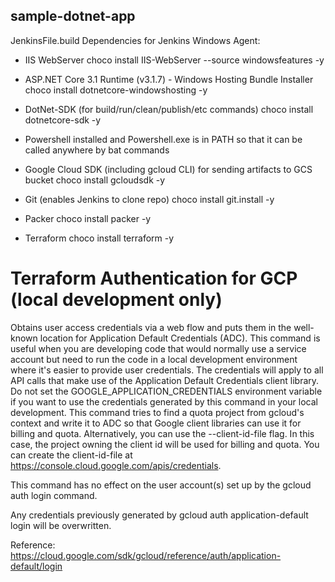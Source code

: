 ## sample-dotnet-app
 
JenkinsFile.build Dependencies for Jenkins Windows Agent:

- IIS WebServer
  choco install IIS-WebServer --source windowsfeatures -y

- ASP.NET Core 3.1 Runtime (v3.1.7) - Windows Hosting Bundle Installer
  choco install dotnetcore-windowshosting -y

- DotNet-SDK (for build/run/clean/publish/etc commands)
  choco install dotnetcore-sdk -y

- Powershell installed and Powershell.exe is in PATH so that it can be called anywhere by bat commands

- Google Cloud SDK (including gcloud CLI) for sending artifacts to GCS bucket
  choco install gcloudsdk -y

- Git (enables Jenkins to clone repo)
  choco install git.install -y

- Packer
  choco install packer -y

- Terraform
  choco install terraform -y


# Terraform Authentication for GCP (local development only)

Obtains user access credentials via a web flow and puts them in the well-known location for Application Default Credentials (ADC).
This command is useful when you are developing code that would normally use a service account but need to run the code in a local development environment where it's easier to provide user credentials. The credentials will apply to all API calls that make use of the Application Default Credentials client library. Do not set the GOOGLE_APPLICATION_CREDENTIALS environment variable if you want to use the credentials generated by this command in your local development. This command tries to find a quota project from gcloud's context and write it to ADC so that Google client libraries can use it for billing and quota. Alternatively, you can use the --client-id-file flag. In this case, the project owning the client id will be used for billing and quota. You can create the client-id-file at https://console.cloud.google.com/apis/credentials.

This command has no effect on the user account(s) set up by the gcloud auth login command.

Any credentials previously generated by gcloud auth application-default login will be overwritten.

Reference: https://cloud.google.com/sdk/gcloud/reference/auth/application-default/login



